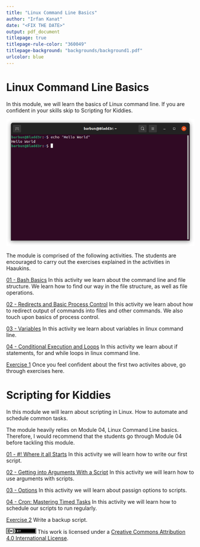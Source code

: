 ```yaml
---
title: "Linux Command Line Basics"
author: "Irfan Kanat"
date: "<FIX THE DATE>"
output: pdf_document
titlepage: true
titlepage-rule-color: "360049"
titlepage-background: "backgrounds/background1.pdf"
urlcolor: blue
---
```


# Linux Command Line Basics

In this module, we will learn the basics of Linux command line. If you are confident in your skills skip to Scripting for Kiddies.

![Hello World](figures/HelloWorld.png)

The module is comprised of the following activities. The students are encouraged to carry out the exercises explained in the activities in Haaukins.

[01 - Bash Basics](M4_01_BashBasics.md) In this activity we learn about the command line and file structure. We learn how to find our way in the file structure, as well as file operations.

[02 - Redirects and Basic Process Control](M4_02_RedirectsAndBasicProcessControl.md) In this activity we learn about how to redirect output of commands into files and other commands. We also touch upon basics of process control.

[03 - Variables](M4_03_Variables.md) In this activity we learn about variables in linux command line.

[04 - Conditional Execution and Loops](M4_04_ConditionalExecutionAndLoops.md) In this activity we learn about if statements, for and while loops in linux command line.

[Exercise 1](M4_Exercise.md) Once you feel confident about the first two activites above, go through exercises here.

# Scripting for Kiddies

In this module we will learn about scripting in Linux. How to automate and schedule common tasks.

The module heavily relies on Module 04, Linux Command Line basics. Therefore, I would recommend that the students go through Module 04 before tackling this module.

[01 - \#\! Where it all Starts](M5_01_SheBang.md) In this activity we will learn how to write our first script.

[02 - Getting into Arguments With a Script](M5_02_Arguments.md) In this activity we will learn how to use arguments with scripts.

[03 - Options](M5_03_Options.md) In this activity we will learn about passign options to scripts.

[04 - Cron: Mastering Timed Tasks](M5_04_Cron.md) In this activity we will learn how to schedule our scripts to run regularly.

[Exercise 2](M5_Exercise.md) Write a backup script.





![CC4](CC4.png) This work is licensed under a [Creative Commons Attribution 4.0 International License](http://creativecommons.org/licenses/by/4.0/).


